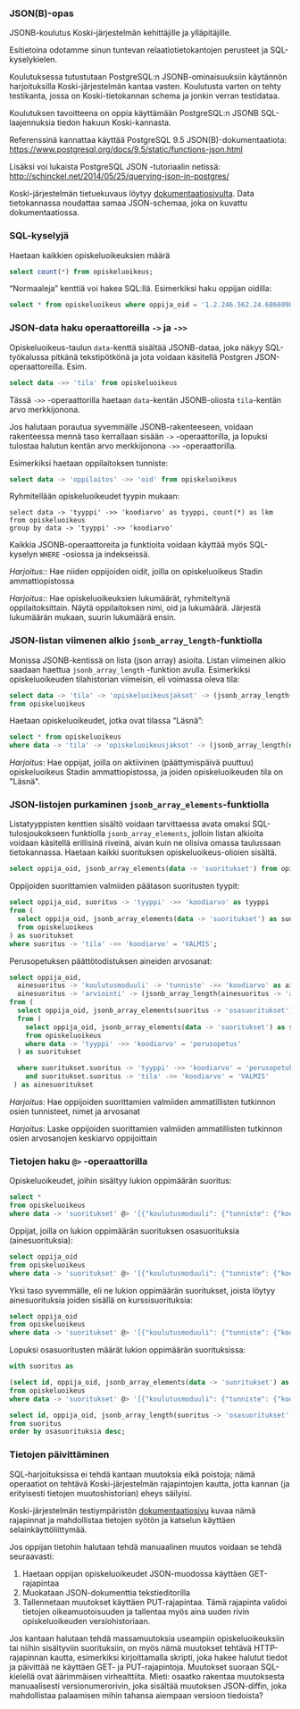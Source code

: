 ### JSON(B)-opas

JSONB-koulutus Koski-järjestelmän kehittäjille ja ylläpitäjille.

Esitietoina odotamme sinun tuntevan relaatiotietokantojen perusteet ja SQL-kyselykielen.

Koulutuksessa tutustutaan PostgreSQL:n JSONB-ominaisuuksiin käytännön harjoituksilla Koski-järjestelmän kantaa vasten. Koulutusta varten on tehty testikanta, jossa on Koski-tietokannan schema ja jonkin verran testidataa.

Koulutuksen tavoitteena on oppia käyttämään PostgreSQL:n JSONB SQL-laajennuksia tiedon hakuun Koski-kannasta. 

Referenssinä kannattaa käyttää PostgreSQL 9.5 JSON(B)-dokumentaatiota: https://www.postgresql.org/docs/9.5/static/functions-json.html

Lisäksi voi lukaista PostgreSQL JSON -tutoriaalin netissä: http://schinckel.net/2014/05/25/querying-json-in-postgres/

Koski-järjestelmän tietuekuvaus löytyy [dokumentaatiosivulta](https://koskidev.koski.oph.reaktor.fi/koski/documentation). Data tietokannassa noudattaa samaa JSON-schemaa, joka on kuvattu dokumentaatiossa.

### SQL-kyselyjä

Haetaan kaikkien opiskeluoikeuksien määrä

```sql
select count(*) from opiskeluoikeus;
````

“Normaaleja” kenttiä voi hakea SQL:llä. Esimerkiksi haku oppijan oidilla:

```sql
select * from opiskeluoikeus where oppija_oid = '1.2.246.562.24.68660987408'
````

### JSON-data haku operaattoreilla `->` ja `->>`

Opiskeluoikeus-taulun `data`-kenttä sisältää JSONB-dataa, joka näkyy SQL-työkalussa pitkänä tekstipötkönä 
ja jota voidaan käsitellä Postgren JSON-operaattoreilla. Esim.

```sql
select data ->> 'tila' from opiskeluoikeus
```

Tässä `->>` -operaattorilla haetaan `data`-kentän JSONB-oliosta `tila`-kentän arvo merkkijonona. 

Jos halutaan porautua syvemmälle JSONB-rakenteeseen, voidaan rakenteessa mennä taso kerrallaan sisään `->` -operaattorilla, ja lopuksi
tulostaa halutun kentän arvo merkkijonona `->>` -operaattorilla.

Esimerkiksi haetaan oppilaitoksen tunniste:

```sql
select data -> 'oppilaitos' ->> 'oid' from opiskeluoikeus
```

Ryhmitellään opiskeluoikeudet tyypin mukaan:

```
select data -> 'tyyppi' ->> 'koodiarvo' as tyyppi, count(*) as lkm
from opiskeluoikeus
group by data -> 'tyyppi' ->> 'koodiarvo'
```

Kaikkia JSONB-operaattoreita ja funktioita voidaan käyttää myös SQL-kyselyn `WHERE` -osiossa ja indekseissä.

*Harjoitus:*: Hae niiden oppijoiden oidit, joilla on opiskeluoikeus Stadin ammattiopistossa

*Harjoitus:*: Hae opiskeluoikeuksien lukumäärät, ryhmiteltynä oppilaitoksittain. Näytä oppilaitoksen nimi, oid ja lukumäärä. Järjestä lukumäärän mukaan, suurin lukumäärä ensin.

### JSON-listan viimenen alkio `jsonb_array_length`-funktiolla

Monissa JSONB-kentissä on lista (json array) asioita. Listan viimeinen alkio saadaan haettua `jsonb_array_length` -funktion avulla.
Esimerkiksi opiskeluoikeuden tilahistorian viimeisin, eli voimassa oleva tila:

```sql
select data -> 'tila' -> 'opiskeluoikeusjaksot' -> (jsonb_array_length(data -> 'tila' -> 'opiskeluoikeusjaksot') - 1) 
from opiskeluoikeus
```

Haetaan opiskeluoikeudet, jotka ovat tilassa “Läsnä”:

```sql
select * from opiskeluoikeus 
where data -> 'tila' -> 'opiskeluoikeusjaksot' -> (jsonb_array_length(data -> 'tila' -> 'opiskeluoikeusjaksot') - 1) -> 'tila' ->> 'koodiarvo' = 'lasna'
```

*Harjoitus*: Hae oppijat, joilla on aktiivinen (päättymispäivä puuttuu) opiskeluoikeus Stadin ammattiopistossa,
ja joiden opiskeluoikeuden tila on "Läsnä".

### JSON-listojen purkaminen `jsonb_array_elements`-funktiolla

Listatyyppisten kenttien sisältö voidaan tarvittaessa avata omaksi SQL-tulosjoukokseen funktiolla `jsonb_array_elements`, jolloin
listan alkioita voidaan käsitellä erillisinä riveinä, aivan kuin ne olisiva omassa taulussaan tietokannassa.
Haetaan kaikki suorituksen opiskeluoikeus-olioien sisältä.

```sql
select oppija_oid, jsonb_array_elements(data -> 'suoritukset') from opiskeluoikeus;
```

Oppijoiden suorittamien valmiiden päätason suoritusten tyypit:

```sql
select oppija_oid, suoritus -> 'tyyppi' ->> 'koodiarvo' as tyyppi 
from (
  select oppija_oid, jsonb_array_elements(data -> 'suoritukset') as suoritus 
  from opiskeluoikeus
) as suoritukset
where suoritus -> 'tila' ->> 'koodiarvo' = 'VALMIS';
```

Perusopetuksen päättötodistuksen aineiden arvosanat:

```sql
select oppija_oid,
  ainesuoritus -> 'koulutusmoduuli' -> 'tunniste' ->> 'koodiarvo' as aine,
  ainesuoritus -> 'arviointi' -> (jsonb_array_length(ainesuoritus -> 'arviointi') - 1) -> 'arvosana' ->> 'koodiarvo' as arvosana
from (
  select oppija_oid, jsonb_array_elements(suoritus -> 'osasuoritukset') as ainesuoritus 
  from (
    select oppija_oid, jsonb_array_elements(data -> 'suoritukset') as suoritus 
    from opiskeluoikeus
    where data -> 'tyyppi' ->> 'koodiarvo' = 'perusopetus'
  ) as suoritukset

  where suoritukset.suoritus -> 'tyyppi' ->> 'koodiarvo' = 'perusopetuksenoppimaara'
    and suoritukset.suoritus -> 'tila' ->> 'koodiarvo' = 'VALMIS'
 ) as ainesuoritukset
```

*Harjoitus*: Hae oppijoiden suorittamien valmiiden ammatillisten tutkinnon osien tunnisteet, nimet ja arvosanat

*Harjoitus*: Laske oppijoiden suorittamien valmiiden ammatillisten tutkinnon osien arvosanojen keskiarvo oppijoittain

### Tietojen haku `@>` -operaattorilla

Opiskeluoikeudet, joihin sisältyy lukion oppimäärän suoritus:

```sql
select *
from opiskeluoikeus
where data -> 'suoritukset' @> '[{"koulutusmoduuli": {"tunniste": {"koodiarvo": "309902"}}}]'
```

Oppijat, joilla on lukion oppimäärän suorituksen osasuorituksia (ainesuorituksia):

```sql
select oppija_oid
from opiskeluoikeus
where data -> 'suoritukset' @> '[{"koulutusmoduuli": {"tunniste": {"koodiarvo": "309902"}}, "osasuoritukset": [{}]}]'
```

Yksi taso syvemmälle, eli ne lukion oppimäärän suoritukset, joista löytyy ainesuorituksia joiden sisällä on kurssisuorituksia:

```sql
select oppija_oid
from opiskeluoikeus
where data -> 'suoritukset' @> '[{"koulutusmoduuli": {"tunniste": {"koodiarvo": "309902"}}, "osasuoritukset": [{"osasuoritukset":[{}]}]}]'
```

Lopuksi osasuoritusten määrät lukion oppimäärän suorituksissa:

```sql
with suoritus as

(select id, oppija_oid, jsonb_array_elements(data -> 'suoritukset') as suoritus
from opiskeluoikeus
where data -> 'suoritukset' @> '[{"koulutusmoduuli": {"tunniste": {"koodiarvo": "309902"}}}]')

select id, oppija_oid, jsonb_array_length(suoritus -> 'osasuoritukset') osasuorituksia
from suoritus
order by osasuorituksia desc;
```

### Tietojen päivittäminen

SQL-harjoituksissa ei tehdä kantaan muutoksia eikä poistoja; nämä operaatiot on tehtävä Koski-järjestelmän rajapintojen kautta, jotta kannan (ja erityisesti tietojen muutoshistorian) eheys säilyisi. 

Koski-järjestelmän testiympäristön [dokumentaatiosivu](https://koskidev.koski.oph.reaktor.fi/koski/documentation) kuvaa nämä rajapinnat ja mahdollistaa tietojen syötön ja katselun käyttäen selainkäyttöliittymää.

Jos oppijan tietohin halutaan tehdä manuaalinen muutos voidaan se tehdä seuraavasti:

1. Haetaan oppijan opiskeluoikeudet JSON-muodossa käyttäen GET-rajapintaa
2. Muokataan JSON-dokumenttia tekstieditorilla
3. Tallennetaan muutokset käyttäen PUT-rajapintaa. Tämä rajapinta validoi tietojen oikeamuotoisuuden ja tallentaa myös aina uuden rivin opiskeluoikeuden versiohistoriaan.

Jos kantaan halutaan tehdä massamuutoksia useampiin opiskeluoikeuksiin tai niihin sisältyviin suorituksiin, on myös nämä muutokset tehtävä HTTP-rajapinnan kautta, esimerkiksi kirjoittamalla skripti, joka hakee halutut tiedot ja päivittää ne käyttäen GET- ja PUT-rajapintoja. Muutokset suoraan SQL-kielellä ovat äärimmäisen virhealttiita. Mieti: osaatko rakentaa muutoksesta manuaalisesti versionumerorivin, joka sisältää muutoksen JSON-diffin, joka mahdollistaa palaamisen mihin tahansa aiempaan versioon tiedoista?
